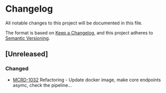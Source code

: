 # Changelog
All notable changes to this project will be documented in this file.

The format is based on [Keep a Changelog](https://keepachangelog.com/en/1.0.0/),
and this project adheres to [Semantic Versioning](https://semver.org/spec/v2.0.0.html).

## [Unreleased]

### Changed
- [MCRD-1032](https://makeitapp.atlassian.net/browse/MCRD-1032) Refactoring - Update docker image, make core endpoints asymc, check the pipeline...